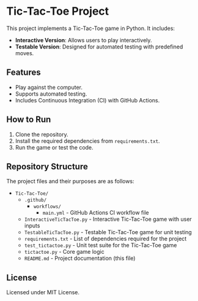 # Tic-Tac-Toe Project

This project implements a Tic-Tac-Toe game in Python. It includes:
- **Interactive Version**: Allows users to play interactively.
- **Testable Version**: Designed for automated testing with predefined moves.

## Features
- Play against the computer.
- Supports automated testing.
- Includes Continuous Integration (CI) with GitHub Actions.

## How to Run
1. Clone the repository.
2. Install the required dependencies from `requirements.txt`.
3. Run the game or test the code.

## Repository Structure
The project files and their purposes are as follows:
- `Tic-Tac-Toe/`
  - `.github/`
    - `workflows/`
      - `main.yml` - GitHub Actions CI workflow file
  - `InteractiveTicTacToe.py` - Interactive Tic-Tac-Toe game with user inputs
  - `TestableTicTacToe.py` - Testable Tic-Tac-Toe game for unit testing
  - `requirements.txt` - List of dependencies required for the project
  - `test_tictactoe.py` - Unit test suite for the Tic-Tac-Toe game
  - `tictactoe.py` - Core game logic
  - `README.md` - Project documentation (this file)
## License
Licensed under MIT License.
